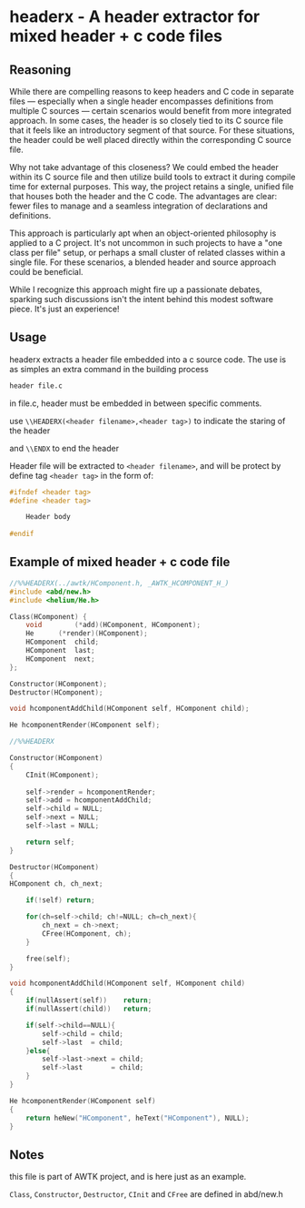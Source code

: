 # headerx - A header extractor for mixed header + c code files

## Reasoning 

While there are compelling reasons to keep headers and C code in separate files — especially when a single header encompasses definitions from multiple C sources — certain scenarios would benefit from more integrated approach. In some cases, the header is so closely tied to its C source file that it feels like an introductory segment of that source. For these situations, the header could be well placed directly within the corresponding C source file.

Why not take advantage of this closeness? We could embed the header within its C source file and then utilize build tools to extract it during compile time for external purposes. This way, the project retains a single, unified file that houses both the header and the C code. The advantages are clear: fewer files to manage and a seamless integration of declarations and definitions.

This approach is particularly apt when an object-oriented philosophy is applied to a C project. It's not uncommon in such projects to have a "one class per file" setup, or perhaps a small cluster of related classes within a single file. For these scenarios, a blended header and source approach could be beneficial.

While I recognize this approach might fire up a passionate debates, sparking such discussions isn't the intent behind this modest software piece. It's just an experience!

## Usage

headerx extracts a header file embedded into a c source code. The use is as simples an extra command in the building process

```bash
header file.c
```

in file.c, header must be embedded in between specific comments.

use `\\HEADERX(<header filename>,<header tag>)` to indicate the staring of the header

and `\\ENDX` to end the header

Header file will be extracted to `<header filename>`, and will be protect by define tag `<header tag>` in the form of:

```C
#ifndef <header tag>
#define <header tag>

	Header body
	
#endif
```

## Example of mixed header + c code file

```C
//%%HEADERX(../awtk/HComponent.h, _AWTK_HCOMPONENT_H_)
#include <abd/new.h>
#include <helium/He.h>

Class(HComponent) {
	void		(*add)(HComponent, HComponent);
	He		(*render)(HComponent);
	HComponent	child;
	HComponent	last;
	HComponent	next;
};

Constructor(HComponent);
Destructor(HComponent);

void hcomponentAddChild(HComponent self, HComponent child);

He hcomponentRender(HComponent self);

//%%HEADERX

Constructor(HComponent)
{
	CInit(HComponent);
	
	self->render = hcomponentRender;
	self->add = hcomponentAddChild;
	self->child = NULL;
	self->next = NULL;
	self->last = NULL;

	return self;
}

Destructor(HComponent)
{
HComponent ch, ch_next;

	if(!self) return;

	for(ch=self->child; ch!=NULL; ch=ch_next){
		ch_next = ch->next;
		CFree(HComponent, ch);
	}

	free(self);
}

void hcomponentAddChild(HComponent self, HComponent child)
{
	if(nullAssert(self)) 	return;
	if(nullAssert(child))	return;

	if(self->child==NULL){
		self->child = child;
		self->last  = child;
	}else{
		self->last->next = child;
		self->last       = child;
	}
}

He hcomponentRender(HComponent self)
{
	return heNew("HComponent", heText("HComponent"), NULL);
}


```

## Notes

this file is part of AWTK project, and is here just as an example.

`Class`, `Constructor`, `Destructor`, `CInit` and `CFree` are defined in abd/new.h

